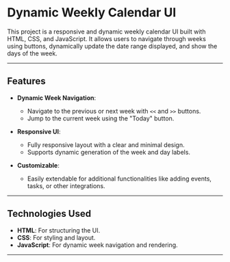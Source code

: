# Dynamic Weekly Calendar UI

This project is a responsive and dynamic weekly calendar UI built with HTML, CSS, and JavaScript. It allows users to navigate through weeks using buttons, dynamically update the date range displayed, and show the days of the week.

---

## Features

- **Dynamic Week Navigation**:
  - Navigate to the previous or next week with `<<` and `>>` buttons.
  - Jump to the current week using the "Today" button.

- **Responsive UI**:
  - Fully responsive layout with a clear and minimal design.
  - Supports dynamic generation of the week and day labels.

- **Customizable**:
  - Easily extendable for additional functionalities like adding events, tasks, or other integrations.

---

## Technologies Used

- **HTML**: For structuring the UI.
- **CSS**: For styling and layout.
- **JavaScript**: For dynamic week navigation and rendering.

---
